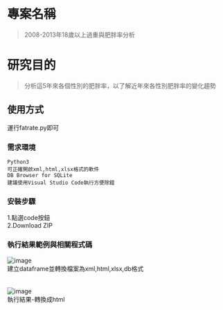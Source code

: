 # 專案名稱
> 2008-2013年18歲以上過重與肥胖率分析

# 研究目的
> 分析這5年來各個性別的肥胖率，以了解近年來各性別肥胖率的變化趨勢<br>

## 使用方式

運行fatrate.py即可

### 需求環境

```
Python3
可正確開啟xml,html,xlsx格式的軟件
DB Browser for SQLite
建議使用Visual Studio Code執行方便除錯
```

### 安裝步驟

1.點選code按鈕<br>
2.Download ZIP

### 執行結果範例與相關程式碼
![image](https://user-images.githubusercontent.com/122202405/219379908-9fa8c079-b878-4b13-8d25-f4318b89fad4.png)<br>
建立dataframe並轉換檔案為xml,html,xlsx,db格式<br>
<br>
<br>
![image](https://user-images.githubusercontent.com/122202405/219381205-559665e5-14ad-46f9-9ab7-858ca8354733.png)<br>
執行結果-轉換成html
<br>
<br>
